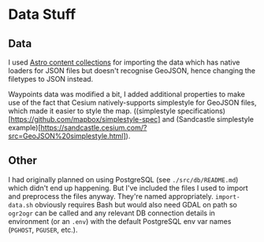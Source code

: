 # Data Stuff
## Data 
I used [Astro content collections](https://docs.astro.build/en/guides/content-collections/) for importing the data which has native loaders for JSON files but doesn't recognise GeoJSON, hence changing the filetypes to JSON instead. 

Waypoints data was modified a bit, I added additional properties to make use of the fact that Cesium natively-supports simplestyle for GeoJSON files, which made it easier to style the map. ((simplestyle specifications)[https://github.com/mapbox/simplestyle-spec] and (Sandcastle simplestyle example)[https://sandcastle.cesium.com/?src=GeoJSON%20simplestyle.html]). 

## Other
I had originally planned on using PostgreSQL (see `./src/db/README.md`) which didn't end up happening. But I've included the files I used to import and preprocess the files anyway. They're named appropriately. `import-data.sh` obviously requires Bash but would also need GDAL on path so `ogr2ogr` can be called and any relevant DB connection details in environment (or an `.env`) with the default PostgreSQL env var names (`PGHOST`, `PGUSER`, etc.). 
